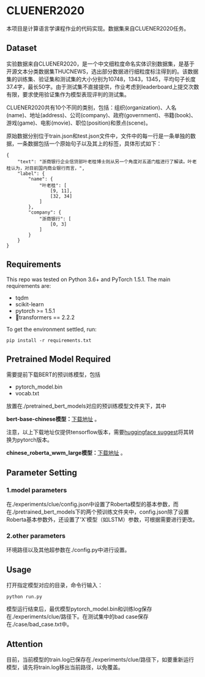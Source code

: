 # CLUENER2020

本项目是计算语言学课程作业的代码实现。数据集来自CLUENER2020任务。

## Dataset

实验数据来自CLUENER2020，是一个中文细粒度命名实体识别数据集，是基于开源文本分类数据集THUCNEWS，选出部分数据进行细粒度标注得到的。该数据集的训练集、验证集和测试集的大小分别为10748，1343，1345，平均句子长度37.4字，最长50字。由于测试集不直接提供，作业考虑到leaderboard上提交次数有限，要求使用验证集作为模型表现评判的测试集。

CLUENER2020共有10个不同的类别，包括：组织(organization)、人名(name)、地址(address)、公司(company)、政府(government)、书籍(book)、游戏(game)、电影(movie)、职位(position)和景点(scene)。

原始数据分别位于train.json和test.json文件中，文件中的每一行是一条单独的数据，一条数据包括一个原始句子以及其上的标签，具体形式如下：

```
{
	"text": "浙商银行企业信贷部叶老桂博士则从另一个角度对五道门槛进行了解读。叶老桂认为，对目前国内商业银行而言，",
	"label": {
		"name": {
			"叶老桂": [
				[9, 11],
				[32, 34]
			]
		},
		"company": {
			"浙商银行": [
				[0, 3]
			]
		}
	}
}

```

## Requirements

This repo was tested on Python 3.6+ and PyTorch 1.5.1. The main requirements are:

- tqdm
- scikit-learn
- pytorch >= 1.5.1
- 🤗transformers == 2.2.2

To get the environment settled, run:

```
pip install -r requirements.txt
```

## Pretrained Model Required

需要提前下载BERT的预训练模型，包括

- pytorch_model.bin
- vocab.txt

放置在./pretrained_bert_models对应的预训练模型文件夹下，其中

**bert-base-chinese模型：**[下载地址](https://storage.googleapis.com/bert_models/2018_11_03/chinese_L-12_H-768_A-12.zip) 。

注意，以上下载地址仅提供tensorflow版本，需要[huggingface suggest](https://huggingface.co/transformers/converting_tensorflow_models.html)将其转换为pytorch版本。

**chinese_roberta_wwm_large模型：**[下载地址](https://github.com/ymcui/Chinese-BERT-wwm#%E4%BD%BF%E7%94%A8%E5%BB%BA%E8%AE%AE) 。

## Parameter Setting

### 1.model parameters

在./experiments/clue/config.json中设置了Roberta模型的基本参数，而在./pretrained_bert_models下的两个预训练文件夹中，config.json除了设置Roberta基本参数外，还设置了'X'模型（如LSTM）参数，可根据需要进行更改。

### 2.other parameters

环境路径以及其他超参数在./config.py中进行设置。

## Usage

打开指定模型对应的目录，命令行输入：

```
python run.py
```

模型运行结束后，最优模型pytorch_model.bin和训练log保存在./experiments/clue/路径下。在测试集中的bad case保存在./case/bad_case.txt中。

## Attention

目前，当前模型的train.log已保存在./experiments/clue/路径下，如要重新运行模型，请先将train.log移出当前路径，以免覆盖。

